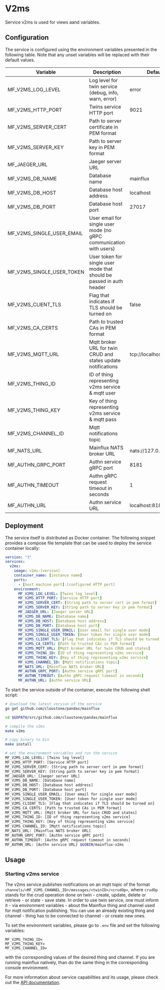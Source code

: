 # V2ms 

Service v2ms is used for views aand variables. 

## Configuration

The service is configured using the environment variables presented in the
following table. Note that any unset variables will be replaced with their
default values.

| Variable                   | Description                                                          | Default               |
|----------------------------|----------------------------------------------------------------------|-----------------------|
| MF_V2MS_LOG_LEVEL         | Log level for twin service (debug, info, warn, error)                | error                 |
| MF_V2MS_HTTP_PORT         | Twins service HTTP port                                              | 9021                  |
| MF_V2MS_SERVER_CERT       | Path to server certificate in PEM format                             |                       |
| MF_V2MS_SERVER_KEY        | Path to server key in PEM format                                     |                       |
| MF_JAEGER_URL              | Jaeger server URL                                                    |                       |
| MF_V2MS_DB_NAME           | Database name                                                        | mainflux              |
| MF_V2MS_DB_HOST           | Database host address                                                | localhost             |
| MF_V2MS_DB_PORT           | Database host port                                                   | 27017                 |
| MF_V2MS_SINGLE_USER_EMAIL | User email for single user mode (no gRPC communication with users)   |                       |
| MF_V2MS_SINGLE_USER_TOKEN | User token for single user mode that should be passed in auth header |                       |
| MF_V2MS_CLIENT_TLS        | Flag that indicates if TLS should be turned on                       | false                 |
| MF_V2MS_CA_CERTS          | Path to trusted CAs in PEM format                                    |                       |
| MF_V2MS_MQTT_URL          | Mqtt broker URL for twin CRUD and states update notifications        | tcp://localhost:1883  |
| MF_V2MS_THING_ID          | ID of thing representing v2ms service & mqtt user                   |                       |
| MF_V2MS_THING_KEY         | Key of thing representing v2ms service & mqtt pass                  |                       |
| MF_V2MS_CHANNEL_ID        | Mqtt notifications topic                                             |                       |
| MF_NATS_URL                | Mainflux NATS broker URL                                             | nats://127.0.0.1:4222 |
| MF_AUTHN_GRPC_PORT         | Authn service gRPC port                                              | 8181                  |
| MF_AUTHN_TIMEOUT           | Authn gRPC request timeout in seconds                                | 1                     |
| MF_AUTHN_URL               | Authn service URL                                                    | localhost:8181        |

## Deployment

The service itself is distributed as Docker container. The following snippet
provides a compose file template that can be used to deploy the service container
locally:

```yaml
version: "3"
services:
  v2ms:
    image: v2ms:[version]
    container_name: [instance name]
    ports:
      - [host machine port]:[configured HTTP port]
    environment:
      MF_V2MS_LOG_LEVEL: [Twins log level]
      MF_V2MS_HTTP_PORT: [Service HTTP port]
      MF_V2MS_SERVER_CERT: [String path to server cert in pem format]
      MF_V2MS_SERVER_KEY: [String path to server key in pem format]
      MF_JAEGER_URL: [Jaeger server URL]
      MF_V2MS_DB_NAME: [Database name]
      MF_V2MS_DB_HOST: [Database host address]
      MF_V2MS_DB_PORT: [Database host port]
      MF_V2MS_SINGLE_USER_EMAIL: [User email for single user mode]
      MF_V2MS_SINGLE_USER_TOKEN: [User token for single user mode]
      MF_V2MS_CLIENT_TLS: [Flag that indicates if TLS should be turned on]
      MF_V2MS_CA_CERTS: [Path to trusted CAs in PEM format]
      MF_V2MS_MQTT_URL: [Mqtt broker URL for twin CRUD and states]
      MF_V2MS_THING_ID: [ID of thing representing v2ms service]
      MF_V2MS_THING_KEY: [Key of thing representing v2ms service]
      MF_V2MS_CHANNEL_ID: [Mqtt notifications topic]
      MF_NATS_URL: [Mainflux NATS broker URL]
      MF_AUTHN_GRPC_PORT: [Authn service gRPC port]
      MF_AUTHN_TIMEOUT: [Authn gRPC request timeout in seconds]
      MF_AUTHN_URL: [Authn service URL]
```

To start the service outside of the container, execute the following shell script:

```bash
# download the latest version of the service
go get github.com/cloustone/pandas/mainflux

cd $GOPATH/src/github.com/cloustone/pandas/mainflux

# compile the v2ms
make v2ms

# copy binary to bin
make install

# set the environment variables and run the service
MF_V2MS_LOG_LEVEL: [Twins log level]
MF_V2MS_HTTP_PORT: [Service HTTP port] 
MF_V2MS_SERVER_CERT: [String path to server cert in pem format] 
MF_V2MS_SERVER_KEY: [String path to server key in pem format]
MF_JAEGER_URL: [Jaeger server URL]
MF_V2MS_DB_NAME: [Database name] 
MF_V2MS_DB_HOST: [Database host address] 
MF_V2MS_DB_PORT: [Database host port] 
MF_V2MS_SINGLE_USER_EMAIL: [User email for single user mode] 
MF_V2MS_SINGLE_USER_TOKEN: [User token for single user mode] 
MF_V2MS_CLIENT_TLS: [Flag that indicates if TLS should be turned on] 
MF_V2MS_CA_CERTS: [Path to trusted CAs in PEM format] 
MF_V2MS_MQTT_URL: [Mqtt broker URL for twin CRUD and states] 
MF_V2MS_THING_ID: [ID of thing representing v2ms service] 
MF_V2MS_THING_KEY: [Key of thing representing v2ms service]
MF_V2MS_CHANNEL_ID: [Mqtt notifications topic]
MF_NATS_URL: [Mainflux NATS broker URL] 
MF_AUTHN_GRPC_PORT: [Authn service gRPC port] 
MF_AUTHN_TIMEOUT: [Authn gRPC request timeout in seconds]
MF_AUTHN_URL: [Authn service URL] $GOBIN/mainflux-v2ms
```

## Usage

### Starting v2ms service

The v2ms service publishes notifications on an mqtt topic of the format
`channels/<MF_V2MS_CHANNEL_ID>/messages/<twinID>/<crudOp>`, where `crudOp`
stands for the crud operation done on twin - create, update, delete or
retrieve - or state - save state. In order to use twin service, one must
inform it - via environment variables - about the Mainflux thing and
channel used for mqtt notification publishing. You can use an already existing
thing and channel - thing has to be connected to channel - or create new ones.

To set the environment variables, please go to `.env` file and set the following
variables:

```
MF_V2MS_THING_ID=
MF_V2MS_THING_KEY=
MF_V2MS_CHANNEL_ID=
```

with the corresponding values of the desired thing and channel. If you are
running mainflux natively, than do the same thing in the corresponding console
environment.

For more information about service capabilities and its usage, please check out
the [API documentation](swagger.yaml).

[doc]: http://mainflux.readthedocs.io
